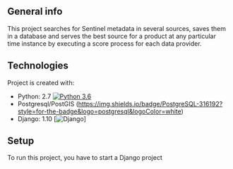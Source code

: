 ## General info
This project searches for Sentinel metadata in several sources, saves them in a database and serves the best source for a product at any particular time instance by executing a score process for each data provider.
	
## Technologies
Project is created with:
* Python: 2.7 [![Python 3.6](https://img.shields.io/badge/python-3.6-blue.svg)](https://www.python.org/downloads/release/python-360/)
* Postgresql/PostGIS (https://img.shields.io/badge/PostgreSQL-316192?style=for-the-badge&logo=postgresql&logoColor=white)
* Django: 1.10 	[![Django](https://img.shields.io/badge/Django-092E20?style=for-the-badge&logo=django&logoColor=white)]

## Setup
To run this project, you have to start a Django project

